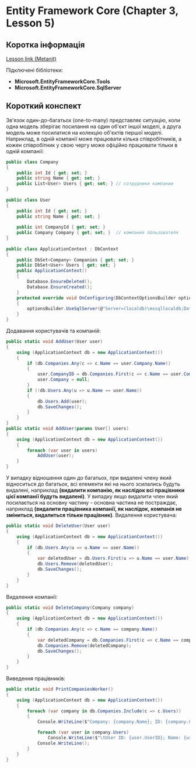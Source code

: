 # Entity Framework Core (Chapter 3, Lesson 5)

## Коротка інформація
[Lesson link (Metanit)](https://metanit.com/sharp/entityframeworkcore/3.5.php)

Підключені бібліотеки:

* **Microsoft.EntityFrameworkCore.Tools**
* **Microsoft.EntityFrameworkCore.SqlServer**

## Короткий конспект

Зв'язок один-до-багатьох (one-to-many) представляє ситуацію, коли одна модель зберігає посилання на один об'єкт іншої моделі, 
а друга модель може посилатися на колекцію об'єктів першої моделі. Наприклад, в одній компанії може працювати кілька співробітників, 
а кожен співробітник у свою чергу може офіційно працювати тільки в одній компанії:
```csharp
public class Company
{
    public int Id { get; set; }
    public string Name { get; set; }
    public List<User> Users { get; set; } // сотрудники компании
}
 
public class User
{
    public int Id { get; set; }
    public string Name { get; set; }
 
    public int CompanyId { get; set; }
    public Company Company { get; set; }  // компания пользователя
}
 
public class ApplicationContext : DbContext
{
    public DbSet<Company> Companies { get; set; }
    public DbSet<User> Users { get; set; }
    public ApplicationContext()
    {
        Database.EnsureDeleted();
        Database.EnsureCreated();
    }
    protected override void OnConfiguring(DbContextOptionsBuilder optionsBuilder)
    {
        optionsBuilder.UseSqlServer(@"Server=(localdb)\mssqllocaldb;Database=relationsdb;Trusted_Connection=True;");
    }
}
```
Додавання користувачів та компаній:
```csharp
public static void AddUser(User user)
{
    using (ApplicationContext db = new ApplicationContext())
    {
        if (db.Companies.Any(c => c.Name == user.Company.Name))
        {
            user.CompanyID = db.Companies.First(c => c.Name == user.Company.Name).CompanyID;
            user.Company = null;
        }
        if (!db.Users.Any(u => u.Name == user.Name))
        {
            db.Users.Add(user);
            db.SaveChanges();
        }
    }
}
public static void AddUser(params User[] users)
{
    using (ApplicationContext db = new ApplicationContext())
    {
        foreach (var user in users)
            AddUser(user);
    }
}
```

У випадку відношення один до багатьох, при видалені члену який відноситься до багатьох, всі елементи які на нього зсилались будуть видалені,
наприклад **(видалити компанію, як наслідок всі працівники цієї компанії будуть видалені)**. У випадку якщо видалити член який посилається на основну частину - основна
частина не постраждає, наприклад **(видалити працівника компанії, як наслідок, компанія не зміниться, видалиться тільки працівник)**.
Видалення користувача:
```csharp
public static void DeleteUser(User user)
{
    using (ApplicationContext db = new ApplicationContext())
    {
        if (db.Users.Any(u => u.Name == user.Name))
        {
            var deletedUser = db.Users.First(u => u.Name == user.Name);
            db.Users.Remove(deletedUser);
            db.SaveChanges();
        }
    }
}
```
Видалення компанії:
```csharp
public static void DeleteCompany(Company company)
{
    using (ApplicationContext db = new ApplicationContext())
    {
        if (db.Companies.Any(c => c.Name == company.Name))
        {
            var deletedCompany = db.Companies.First(c => c.Name == company.Name);
            db.Companies.Remove(deletedCompany);
            db.SaveChanges();
        }
    }
}
```

Виведення працівників:
```csharp
public static void PrintCompaniesWorker()
{
    using (ApplicationContext db = new ApplicationContext())
    {
        foreach (var company in db.Companies.Include(c => c.Users))
        {
            Console.WriteLine($"Company: {company.Name}; ID: {company.CompanyID};");

            foreach (var user in company.Users)
                Console.WriteLine($"\tUser ID: {user.UserID}; Name: {user.Name}; Company id: {user.CompanyID};");
            Console.WriteLine();
        }
    }
}
```
